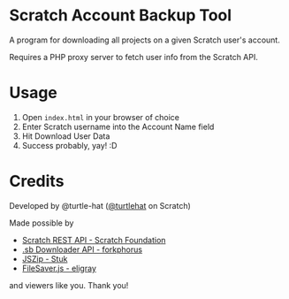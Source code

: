 # Scratch Account Backup Tool
A program for downloading all projects on a given Scratch user's account.

Requires a PHP proxy server to fetch user info from the Scratch API.

# Usage
1. Open `index.html` in your browser of choice
2. Enter Scratch username into the Account Name field
3. Hit Download User Data
4. Success probably, yay! :D

# Credits
Developed by @turtle-hat ([@turtlehat](https://scratch.mit.edu/users/turtlehat) on Scratch)

Made possible by
- [Scratch REST API - Scratch Foundation](https://github.com/scratchfoundation/scratch-rest-api/wiki)
- [.sb Downloader API - forkphorus](https://github.com/forkphorus/sb-downloader)
- [JSZip - Stuk](https://stuk.github.io/jszip/)
- [FileSaver.js - eligray](https://github.com/eligrey/FileSaver.js)

and viewers like you. Thank you!
